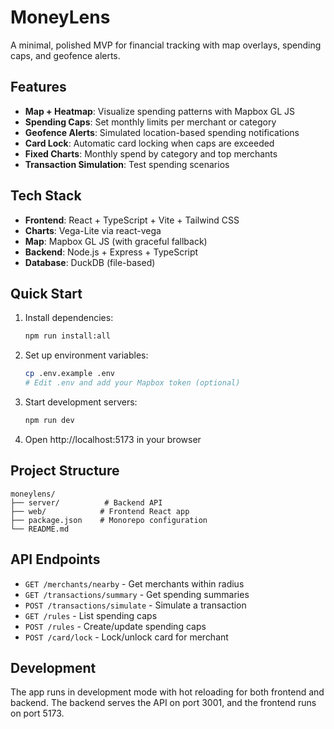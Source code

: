 # MoneyLens

A minimal, polished MVP for financial tracking with map overlays, spending caps, and geofence alerts.

## Features

- **Map + Heatmap**: Visualize spending patterns with Mapbox GL JS
- **Spending Caps**: Set monthly limits per merchant or category
- **Geofence Alerts**: Simulated location-based spending notifications
- **Card Lock**: Automatic card locking when caps are exceeded
- **Fixed Charts**: Monthly spend by category and top merchants
- **Transaction Simulation**: Test spending scenarios

## Tech Stack

- **Frontend**: React + TypeScript + Vite + Tailwind CSS
- **Charts**: Vega-Lite via react-vega
- **Map**: Mapbox GL JS (with graceful fallback)
- **Backend**: Node.js + Express + TypeScript
- **Database**: DuckDB (file-based)

## Quick Start

1. Install dependencies:
   ```bash
   npm run install:all
   ```

2. Set up environment variables:
   ```bash
   cp .env.example .env
   # Edit .env and add your Mapbox token (optional)
   ```

3. Start development servers:
   ```bash
   npm run dev
   ```

4. Open http://localhost:5173 in your browser

## Project Structure

```
moneylens/
├── server/          # Backend API
├── web/            # Frontend React app
├── package.json    # Monorepo configuration
└── README.md
```

## API Endpoints

- `GET /merchants/nearby` - Get merchants within radius
- `GET /transactions/summary` - Get spending summaries
- `POST /transactions/simulate` - Simulate a transaction
- `GET /rules` - List spending caps
- `POST /rules` - Create/update spending caps
- `POST /card/lock` - Lock/unlock card for merchant

## Development

The app runs in development mode with hot reloading for both frontend and backend. The backend serves the API on port 3001, and the frontend runs on port 5173.
